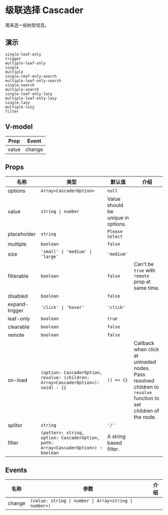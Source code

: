 # 级联选择 Cascader
用来选一些树型信息。
## 演示
```demo
single-leaf-only
trigger
multiple-leaf-only
single
multiple
single-leaf-only-search
multiple-leaf-only-search
single-search
multiple-search
single-leaf-only-lazy
multiple-leaf-only-lazy
single-lazy
multiple-lazy
filter
```

## V-model
|Prop|Event|
|-|-|
|value|change|

## Props
|名称|类型|默认值|介绍|
|-|-|-|-|
|options|`Array<CascaderOption>`|`null`||
|value|`string \| number`|Value should be unique in options.|
|placeholder|`string`|`Please Select`||
|multiple|`boolean`|`false`||
|size|`'small' \| 'medium' \| 'large'`|`'medium'`||
|filterable|`boolean`|`false`|Can't be `true` with `remote` prop at same time.|
|disabled|`boolean`|`false`||
|expand-trigger|`'click' \| 'hover'`|`'click'`||
|leaf-only|`boolean`|`true`||
|clearable|`boolean`|`false`||
|remote|`boolean`|`false`||
|on-load|`(option: CascaderOption, resolve: (children: Array<CascaderOption>): void) : {}`|`() => {}`|Callback when click at unloaded nodes. Pass resolved children to `resolve` function to set children of the node.|
|splitor|`string`|`'/'`||
|filter|`(pattern: string, option: CascaderOption, path: Array<CascaderOption>) : boolean`|A string based filter.||

## Events
|名称|参数|介绍|
|-|-|-|
|change|`(value: string \| number \| Array<string \| number>)`
